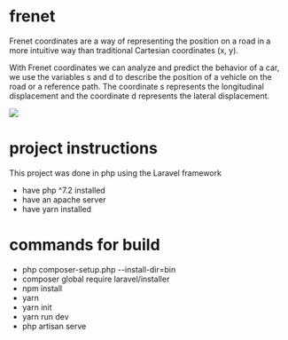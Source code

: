 # frenet

Frenet coordinates are a way of representing the position on a road in a more intuitive way than traditional Cartesian coordinates (x, y).

With Frenet coordinates we can analyze and predict the behavior of a car, we use the variables s and d to describe the position of a vehicle on the road or a reference path. The coordinate s represents the longitudinal displacement and the coordinate d represents the lateral displacement.


<image src="https://miro.medium.com/max/811/1*5GOl9obKA0Qv4SpxTYkJAQ.png"></image>

# project instructions

This project was done in php using the Laravel framework

- have php ^7.2 installed
- have an apache server
- have yarn installed

# commands for build

- php composer-setup.php --install-dir=bin
- composer global require laravel/installer
- npm install
- yarn
- yarn init
- yarn run dev
- php artisan serve
